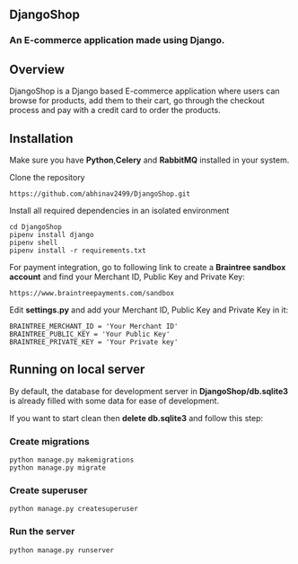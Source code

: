 ## DjangoShop
### An E-commerce application made using Django.

## Overview
<p>
DjangoShop is a Django based E-commerce application where users can browse for products, add them to their cart, go through the checkout process and pay with a credit card to order the products.
</p>

## Installation
Make sure you have **Python**,**Celery** and **RabbitMQ** installed in your system.

Clone the repository

    https://github.com/abhinav2499/DjangoShop.git


Install all required dependencies in an isolated environment

    cd DjangoShop
    pipenv install django
    pipenv shell
    pipenv install -r requirements.txt
    
For payment integration, go to following link to create a **Braintree sandbox account** and find your Merchant ID, Public Key and Private Key:
    
    https://www.braintreepayments.com/sandbox

Edit **settings.py** and add your Merchant ID, Public Key and Private Key in it:
    
    BRAINTREE_MERCHANT_ID = 'Your Merchant ID'
    BRAINTREE_PUBLIC_KEY = 'Your Public Key'
    BRAINTREE_PRIVATE_KEY = 'Your Private key'
    
 ## Running on local server
 By default, the database for development server in **DjangoShop/db.sqlite3** is already filled with some data for ease of development.
 
 If you want to start clean then **delete db.sqlite3** and follow this step:
 
 ### Create migrations
 
    python manage.py makemigrations
    python manage.py migrate
    
### Create superuser

    python manage.py createsuperuser
    
### Run the server

    python manage.py runserver
